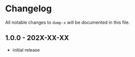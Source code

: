 # Changelog

All notable changes to `dump-x` will be documented in this file.

## 1.0.0 - 202X-XX-XX

- initial release
